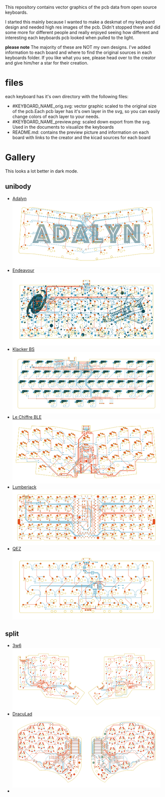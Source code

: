This repository contains vector graphics of the pcb data from open source keyboards.

I started this mainly because I wanted to make a deskmat of my keyboard design and needed high res images of the pcb.
Didn't stopped there and did some more for different people and really enjoyed seeing how different and interesting each keyboards pcb looked when pulled to the light.

**please note**
The majority of these are NOT my own designs. I've added information to each board and where to find the original sources in each keyboards folder. If you like what you see, please head over to the creator and give him/her a star for their creation. 

# files
each keyboard has it's own directory with the following files: 
- #KEYBOARD_NAME_orig.svg: vector graphic scaled to the original size of the pcb.Each pcb layer has it's own layer in the svg, so you can easily change colors of each layer to your needs.
- #KEYBOARD_NAME_preview.png: scaled down export from the svg. Used in the documents to visualize the keyboards
- README.md: contains the preview picture and information on each board with links to the creator and the kicad sources for each board

# Gallery
This looks a lot better in dark mode.

## unibody
- [Adalyn](./Adalyn) ![Adalyn](./Adalyn/adalyn_preview.png)
- [Endeavour](./Endeavour) ![Endeavour](./Endeavour/endeavour_preview.png)
- [Klacker BS](./Klacker_BS) ![Klacker BS](./Klacker_BS/klacker_bs_preview.png)
- [Le Chiffre BLE](./Le_Chiffre_BLE) ![Le Chiffre BLE](./Le_Chiffre_BLE/lechiffreble_preview.png)
- [Lumberjack](./Lumberjack) ![Lumberjack](./Lumberjack/lumberjack_preview.png)
- [QEZ](./QEZ) ![QEZ](./QEZ/qez_preview.png)

## split
- [3w6](./3W6) ![3w6](./3W6/3w6_preview.png)
- [DracuLad](./DracuLad) ![DracuLad](./DracuLad/draculad_preview.png)
- 


